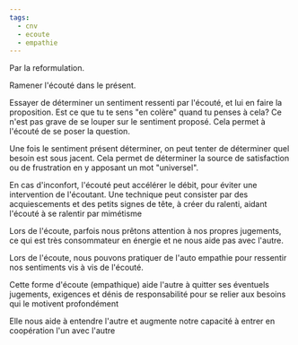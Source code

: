 ```yaml
---
tags:
  - cnv
  - ecoute
  - empathie
---
```


Par la reformulation.

Ramener l'écouté dans le présent.

Essayer de déterminer un sentiment ressenti par l'écouté, et lui en faire la proposition. Est ce que tu te sens "en colère" quand tu penses à cela? Ce n'est pas grave de se louper sur le sentiment proposé. Cela permet à l'écouté de se poser la question.

Une fois le sentiment présent déterminer, on peut tenter de déterminer quel besoin est sous jacent. Cela permet de déterminer la source de satisfaction ou de frustration en y apposant un mot "universel".

En cas d'inconfort, l'écouté peut accélérer le débit, pour éviter une intervention de l'écoutant. Une technique peut consister par des acquiescements et des petits signes de tête, à créer du ralenti, aidant l'écouté à se ralentir par mimétisme

Lors de l'écoute, parfois nous prêtons attention à nos propres jugements, ce qui est très consommateur en énergie et ne nous aide pas avec l'autre.

Lors de l'écoute, nous pouvons pratiquer de l'auto empathie pour ressentir nos sentiments vis à vis de l'écouté.

Cette forme d'écoute (empathique) aide l'autre à quitter ses éventuels jugements, exigences et dénis de responsabilité pour se relier aux besoins qui le motivent profondément

Elle nous aide à entendre l'autre et augmente notre capacité à entrer en coopération l'un avec l'autre

